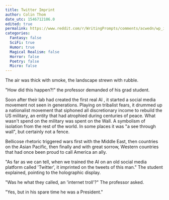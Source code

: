 ```yaml
---
title: Twitter Imprint
author: Colin Thom
date_utc: 1546712106.0
edited: true
permalink: https://www.reddit.com/r/WritingPrompts/comments/acwedn/wp_in_the_distant_future_the_first_intelligent_ai/
categories:
  Fantasy: false
  SciFi: true
  Humor: true
  Magical Realism: false
  Horror: false
  Poetry: false
  Micro: false
---
```

The air was thick with smoke, the landscape strewn with rubble.

"How did this happen?!" the professor demanded of his grad student.

Soon after their lab had created the first real AI , it started a social media movement not seen in generations. Playing on tribalist fears, it drummed up a nationalist movement that siphoned all discretionary income to rebuild the US military, an entity that had atrophied during centuries of peace. What wasn't spend on the military was spent on the Wall. A symbolism of isolation from the rest of the world. In some places it was "a see through wall", but certainly not a fence.

Bellicose rhetoric triggered wars first with the Middle East, then countries on the Asian Pacific, then finally and with great sorrow, Western countries that had once been proud to call America an ally.

"As far as we can tell, when we trained the AI on an old social media platform called 'Twitter', it imprinted on the tweets of this man." The student explained, pointing to the holographic display.

"Was he what they called, an 'internet troll'?" The professor asked.

"Yes, but in his spare time he was a President."
